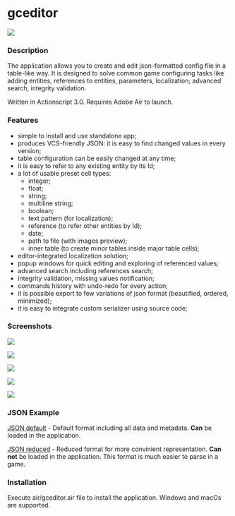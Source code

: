 # gceditor
![](https://drive.google.com/uc?id=1Nc74z_4mMUv8VsqA6jK7CBlK9rG3IID-)

### Description
The application allows you to create and edit json-formatted config file in a table-like way. It is designed to solve common game configuring tasks like adding entities, references to entities, parameters, localization; advanced search, integrity validation.

Written in Actionscript 3.0. Requires Adobe Air to launch.

### Features
- simple to install and use standalone app;
- produces VCS-friendly JSON: it is easy to find changed values in every version;
- table configuration can be easily changed at any time;
- it is easy to refer to any existing entity by its Id;
- a lot of usable preset cell types:
  - integer;
  - float;
  - string;
  - multiline string;
  - boolean;
  - text pattern (for localization);
  - reference (to refer other entities by Id);
  - date;
  - path to file (with images preview);
  - inner table (to create minor tables inside major table cells);
- editor-integrated localization solution;
- popup windows for quick editing and exploring of referenced values;
- advanced search including references search;
- integrity validation, missing values notification;
- commands history with undo-redo for every action;
- it is possible export to few variations of json format (beautified, ordered, minimized);
- it is easy to integrate custom serializer using source code;

### Screenshots
![](https://drive.google.com/uc?id=1wS3XA9oId6ucexzDAICvmZ3jMZaE9ON2)

![](https://drive.google.com/uc?id=1uZi_lh9pFZ3JAmuoSY3xsZpNz33qaf1r)

![](https://drive.google.com/uc?id=1eOE7Ek1-83OaU-5Ir-gU-bMCBw2XcFLb)

![](https://drive.google.com/uc?id=1CYVdYC_2HCLCFG1wf0C22tIsSjN29IQ7)

![](https://drive.google.com/uc?id=1sBOv8-iN0jmUm2uKWUFFOiHd0bZYyFFx)

### JSON Example
[JSON default](https://drive.google.com/uc?id=1nUc1fe0_dyHphsCbIUKmLuoCKJpxI6PO "JSON default") - Default format including all data and metadata. **Can** be loaded in the application.

[JSON reduced](https://drive.google.com/uc?id=1bOCDCkuvJi2r7bkECmK-NNa_f2fY-szu "JSON reduced") - Reduced format for more convinient representation. **Can not** be loaded in the application. This format is much easier to parse in a game.

### Installation
Execute air/gceditor.air file to install the application. Windows and macOs are supported.